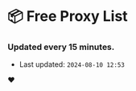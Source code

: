 # :package: Free Proxy List
### Updated every 15 minutes.

- Last updated: `2024-08-10 12:53`

:heart:
